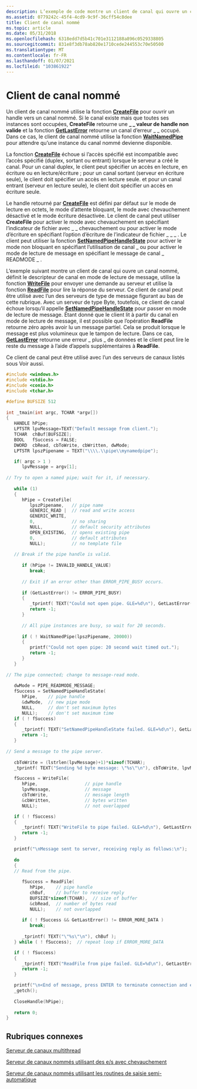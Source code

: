 ```yaml
---
description: L’exemple de code montre un client de canal qui ouvre un canal nommé, définit le descripteur de canal en mode de lecture de message, utilise la fonction WriteFile pour envoyer une demande au serveur et utilise la fonction ReadFile pour lire la réponse des serveurs.
ms.assetid: 0779242c-45f4-4cd9-9c9f-36cff54c8dee
title: Client de canal nommé
ms.topic: article
ms.date: 05/31/2018
ms.openlocfilehash: 6318edd7d5b41c701e3112188a896c0529338805
ms.sourcegitcommit: 831e8f3db78ab820e1710cede244553c70e50500
ms.translationtype: MT
ms.contentlocale: fr-FR
ms.lasthandoff: 01/07/2021
ms.locfileid: "103861922"
---
```

# <a name="named-pipe-client"></a>Client de canal nommé

Un client de canal nommé utilise la fonction [**CreateFile**](/windows/desktop/api/fileapi/nf-fileapi-createfilea) pour ouvrir un handle vers un canal nommé. Si le canal existe mais que toutes ses instances sont occupées, **CreateFile** retourne une **\_ \_ valeur de handle non valide** et la fonction [**GetLastError**](/windows/desktop/api/errhandlingapi/nf-errhandlingapi-getlasterror) retourne un canal d’erreur \_ \_ occupé. Dans ce cas, le client de canal nommé utilise la fonction [**WaitNamedPipe**](/windows/desktop/api/Winbase/nf-winbase-waitnamedpipea) pour attendre qu’une instance du canal nommé devienne disponible.

La fonction [**CreateFile**](/windows/desktop/api/fileapi/nf-fileapi-createfilea) échoue si l’accès spécifié est incompatible avec l’accès spécifié (duplex, sortant ou entrant) lorsque le serveur a créé le canal. Pour un canal duplex, le client peut spécifier un accès en lecture, en écriture ou en lecture/écriture ; pour un canal sortant (serveur en écriture seule), le client doit spécifier un accès en lecture seule. et pour un canal entrant (serveur en lecture seule), le client doit spécifier un accès en écriture seule.

Le handle retourné par [**CreateFile**](/windows/desktop/api/fileapi/nf-fileapi-createfilea) est défini par défaut sur le mode de lecture en octets, le mode d’attente bloquant, le mode avec chevauchement désactivé et le mode écriture désactivée. Le client de canal peut utiliser **CreateFile** pour activer le mode avec chevauchement en spécifiant l’indicateur de fichier avec \_ \_ chevauchement ou pour activer le mode d’écriture en spécifiant l’option d’écriture de l’indicateur de fichier \_ \_ \_ . Le client peut utiliser la fonction [**SetNamedPipeHandleState**](/windows/win32/api/namedpipeapi/nf-namedpipeapi-setnamedpipehandlestate) pour activer le mode non bloquant en spécifiant l’utilisation de canal \_ ou pour activer le mode de lecture de message en spécifiant le message de canal \_ READMODE \_ .

L’exemple suivant montre un client de canal qui ouvre un canal nommé, définit le descripteur de canal en mode de lecture de message, utilise la fonction [**WriteFile**](/windows/desktop/api/fileapi/nf-fileapi-writefile) pour envoyer une demande au serveur et utilise la fonction [**ReadFile**](/windows/desktop/api/fileapi/nf-fileapi-readfile) pour lire la réponse du serveur. Ce client de canal peut être utilisé avec l’un des serveurs de type de message figurant au bas de cette rubrique. Avec un serveur de type Byte, toutefois, ce client de canal échoue lorsqu’il appelle [**SetNamedPipeHandleState**](/windows/win32/api/namedpipeapi/nf-namedpipeapi-setnamedpipehandlestate) pour passer en mode de lecture de message. Étant donné que le client lit à partir du canal en mode de lecture de message, il est possible que l’opération **ReadFile** retourne zéro après avoir lu un message partiel. Cela se produit lorsque le message est plus volumineux que le tampon de lecture. Dans ce cas, [**GetLastError**](/windows/desktop/api/errhandlingapi/nf-errhandlingapi-getlasterror) retourne une erreur \_ plus \_ de données et le client peut lire le reste du message à l’aide d’appels supplémentaires à **ReadFile**.

Ce client de canal peut être utilisé avec l’un des serveurs de canaux listés sous Voir aussi.


```C++
#include <windows.h> 
#include <stdio.h>
#include <conio.h>
#include <tchar.h>

#define BUFSIZE 512
 
int _tmain(int argc, TCHAR *argv[]) 
{ 
   HANDLE hPipe; 
   LPTSTR lpvMessage=TEXT("Default message from client."); 
   TCHAR  chBuf[BUFSIZE]; 
   BOOL   fSuccess = FALSE; 
   DWORD  cbRead, cbToWrite, cbWritten, dwMode; 
   LPTSTR lpszPipename = TEXT("\\\\.\\pipe\\mynamedpipe"); 

   if( argc > 1 )
      lpvMessage = argv[1];
 
// Try to open a named pipe; wait for it, if necessary. 
 
   while (1) 
   { 
      hPipe = CreateFile( 
         lpszPipename,   // pipe name 
         GENERIC_READ |  // read and write access 
         GENERIC_WRITE, 
         0,              // no sharing 
         NULL,           // default security attributes
         OPEN_EXISTING,  // opens existing pipe 
         0,              // default attributes 
         NULL);          // no template file 
 
   // Break if the pipe handle is valid. 
 
      if (hPipe != INVALID_HANDLE_VALUE) 
         break; 
 
      // Exit if an error other than ERROR_PIPE_BUSY occurs. 
 
      if (GetLastError() != ERROR_PIPE_BUSY) 
      {
         _tprintf( TEXT("Could not open pipe. GLE=%d\n"), GetLastError() ); 
         return -1;
      }
 
      // All pipe instances are busy, so wait for 20 seconds. 
 
      if ( ! WaitNamedPipe(lpszPipename, 20000)) 
      { 
         printf("Could not open pipe: 20 second wait timed out."); 
         return -1;
      } 
   } 
 
// The pipe connected; change to message-read mode. 
 
   dwMode = PIPE_READMODE_MESSAGE; 
   fSuccess = SetNamedPipeHandleState( 
      hPipe,    // pipe handle 
      &dwMode,  // new pipe mode 
      NULL,     // don't set maximum bytes 
      NULL);    // don't set maximum time 
   if ( ! fSuccess) 
   {
      _tprintf( TEXT("SetNamedPipeHandleState failed. GLE=%d\n"), GetLastError() ); 
      return -1;
   }
 
// Send a message to the pipe server. 
 
   cbToWrite = (lstrlen(lpvMessage)+1)*sizeof(TCHAR);
   _tprintf( TEXT("Sending %d byte message: \"%s\"\n"), cbToWrite, lpvMessage); 

   fSuccess = WriteFile( 
      hPipe,                  // pipe handle 
      lpvMessage,             // message 
      cbToWrite,              // message length 
      &cbWritten,             // bytes written 
      NULL);                  // not overlapped 

   if ( ! fSuccess) 
   {
      _tprintf( TEXT("WriteFile to pipe failed. GLE=%d\n"), GetLastError() ); 
      return -1;
   }

   printf("\nMessage sent to server, receiving reply as follows:\n");
 
   do 
   { 
   // Read from the pipe. 
 
      fSuccess = ReadFile( 
         hPipe,    // pipe handle 
         chBuf,    // buffer to receive reply 
         BUFSIZE*sizeof(TCHAR),  // size of buffer 
         &cbRead,  // number of bytes read 
         NULL);    // not overlapped 
 
      if ( ! fSuccess && GetLastError() != ERROR_MORE_DATA )
         break; 
 
      _tprintf( TEXT("\"%s\"\n"), chBuf ); 
   } while ( ! fSuccess);  // repeat loop if ERROR_MORE_DATA 

   if ( ! fSuccess)
   {
      _tprintf( TEXT("ReadFile from pipe failed. GLE=%d\n"), GetLastError() );
      return -1;
   }

   printf("\n<End of message, press ENTER to terminate connection and exit>");
   _getch();
 
   CloseHandle(hPipe); 
 
   return 0; 
}
```



## <a name="related-topics"></a>Rubriques connexes

<dl> <dt>

[Serveur de canaux multithread](multithreaded-pipe-server.md)
</dt> <dt>

[Serveur de canaux nommés utilisant des e/s avec chevauchement](named-pipe-server-using-overlapped-i-o.md)
</dt> <dt>

[Serveur de canaux nommés utilisant les routines de saisie semi-automatique](named-pipe-server-using-completion-routines.md)
</dt> </dl>

 

 
